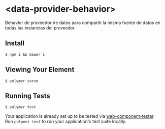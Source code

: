 # \<data-provider-behavior\>

Behavior de proveedor de datos para compartir la misma fuente de datos en todas las instancias del proveedor.

## Install

```
$ npm i && bower i
```

## Viewing Your Element

```
$ polymer serve
```

## Running Tests

```
$ polymer test
```

Your application is already set up to be tested via [web-component-tester](https://github.com/Polymer/web-component-tester). Run `polymer test` to run your application's test suite locally.
